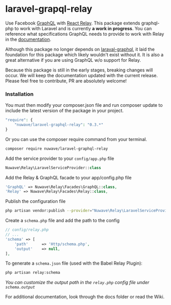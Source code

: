 # laravel-grapql-relay #

Use Facebook [GraphQL](http://facebook.github.io/graphql/) with [React Relay](https://facebook.github.io/relay/). This package extends graphql-php to work with Laravel and is currently **a work in progress**. You can reference what specifications GraphQL needs to provide to work with Relay in the [documentation](https://facebook.github.io/relay/docs/graphql-relay-specification.html#content).

Although this package no longer depends on [laraval-graphql](https://github.com/Folkloreatelier/laravel-graphql), it laid the foundation for this package which likely wouldn't exist without it. It is also a great alternative if you are using GraphQL w/o support for Relay.

Because this package is still in the early stages, breaking changes will occur. We will keep the documentation updated with the current release. Please feel free to contribute, PR are absolutely welcome!

### Installation ###

You must then modify your composer.json file and run composer update to include the latest version of the package in your project.

```php
"require": {
    "nuwave/laravel-graphql-relay": "0.3.*"
}
```

Or you can use the composer require command from your terminal.

```bash
composer require nuwave/laravel-graphql-relay
```

Add the service provider to your ```config/app.php``` file

```php
Nuwave\Relay\LaravelServiceProvider::class
```

Add the Relay & GraphQL facade to your app/config.php file

```php
'GraphQL' => Nuwave\Relay\Facades\GraphQL::class,
'Relay' => Nuwave\Relay\Facades\Relay::class,
```

Publish the configuration file

```bash
php artisan vendor:publish --provider="Nuwave\Relay\LaravelServiceProvider"
```

Create a ```schema.php``` file and add the path to the config

```php
// config/relay.php
// ...
'schema' => [
    'path'      => 'Http/schema.php',
    'output'    => null,
],
```

To generate a ```schema.json``` file (used with the Babel Relay Plugin):

```bash
php artisan relay:schema
```

*You can customize the output path in the ```relay.php``` config file under ```schema.output```*

For additional documentation, look through the docs folder or read the Wiki.
